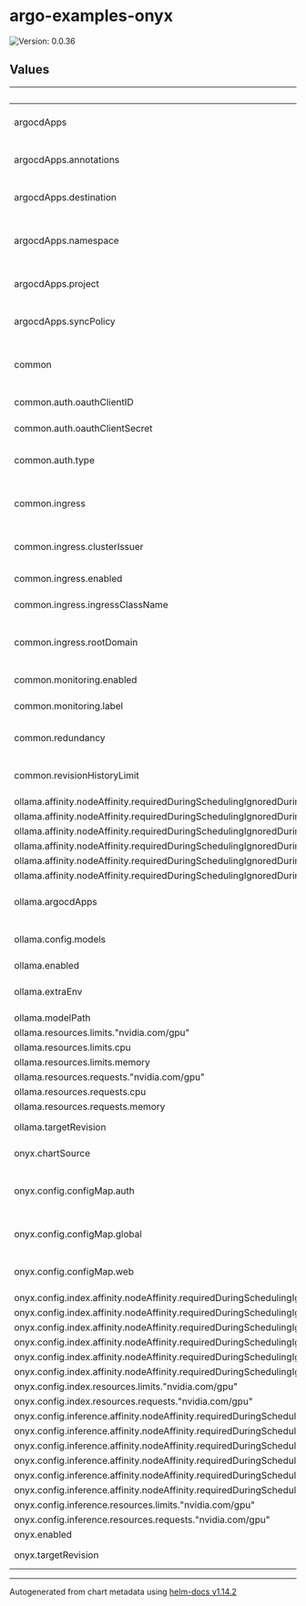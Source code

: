 # argo-examples-onyx

![Version: 0.0.36](https://img.shields.io/badge/Version-0.0.36-informational?style=flat-square)

## Values

| Key | Type | Default | Description |
|-----|------|---------|-------------|
| argocdApps | object | `{"annotations":{"argocd.argoproj.io/sync-wave":"20"},"destination":{"server":"https://kubernetes.default.svc"},"namespace":"argocd","project":"default","syncPolicy":{"automated":{"prune":true,"selfHeal":true},"syncOptions":["CreateNamespace=true"]}}` | ArgoCD Application defaults for all applications |
| argocdApps.annotations | object | `{"argocd.argoproj.io/sync-wave":"20"}` | Set default annotations for the application |
| argocdApps.destination | object | `{"server":"https://kubernetes.default.svc"}` | Set default argocd destination configuration |
| argocdApps.namespace | string | `"argocd"` | Set default namespace to put the ArgoCD App CRD into |
| argocdApps.project | string | `"default"` | Set default ArgoCD Project to designate |
| argocdApps.syncPolicy | object | `{"automated":{"prune":true,"selfHeal":true},"syncOptions":["CreateNamespace=true"]}` | Set default syncPolicy for all apps |
| common | object | `{"auth":{"oauthClientID":null,"oauthClientSecret":null,"oauthValidEmailDomains":[],"type":"none"},"ingress":{"clusterIssuer":"selfsigned","enabled":true,"ingressClassName":"traefik","rootDomain":""},"monitoring":{"enabled":false,"label":"victoria-metrics-k8s-stack"},"redundancy":{"replicas":3},"revisionHistoryLimit":2}` | Set common settings to be used in all applications |
| common.auth.oauthClientID | string | `nil` | OAuth client ID for google |
| common.auth.oauthClientSecret | string | `nil` | OAuth client secret for google |
| common.auth.type | string | `"none"` | Set auth type if application supports it [none|basic|google] |
| common.ingress | object | `{"clusterIssuer":"selfsigned","enabled":true,"ingressClassName":"traefik","rootDomain":""}` | Common defaults applied to ingresses in all applications |
| common.ingress.clusterIssuer | string | `"selfsigned"` | Set default cert-manager cluster-issuer |
| common.ingress.enabled | bool | `true` | Enable ingresses for all applications |
| common.ingress.ingressClassName | string | `"traefik"` | Set default ingressClassName |
| common.ingress.rootDomain | string | `""` | Set root domain to use for ingress rules of all applications |
| common.monitoring.enabled | bool | `false` | Enable pod/service monitors |
| common.monitoring.label | string | `"victoria-metrics-k8s-stack"` | Override monitor label |
| common.redundancy | object | `{"replicas":3}` | Set default redundancy configurations |
| common.revisionHistoryLimit | int | `2` | Default revisionHistoryLimit where applicable |
| ollama.affinity.nodeAffinity.requiredDuringSchedulingIgnoredDuringExecution.nodeSelectorTerms[0].matchExpressions[0].key | string | `"nvidia.com/device-plugin.config"` |  |
| ollama.affinity.nodeAffinity.requiredDuringSchedulingIgnoredDuringExecution.nodeSelectorTerms[0].matchExpressions[0].operator | string | `"In"` |  |
| ollama.affinity.nodeAffinity.requiredDuringSchedulingIgnoredDuringExecution.nodeSelectorTerms[0].matchExpressions[0].values[0] | string | `"tesla-25b6"` |  |
| ollama.affinity.nodeAffinity.requiredDuringSchedulingIgnoredDuringExecution.nodeSelectorTerms[0].matchExpressions[0].values[1] | string | `"tesla-2235"` |  |
| ollama.affinity.nodeAffinity.requiredDuringSchedulingIgnoredDuringExecution.nodeSelectorTerms[0].matchExpressions[0].values[2] | string | `"tesla-27b8"` |  |
| ollama.affinity.nodeAffinity.requiredDuringSchedulingIgnoredDuringExecution.nodeSelectorTerms[0].matchExpressions[0].values[3] | string | `"tesla-26b9"` |  |
| ollama.argocdApps | object | `{"annotations":{"argocd.argoproj.io/sync-wave":"11"}}` | Overwrite default image image:  repository:  tag: |
| ollama.config.models | list | `["llama3.1:8b-instruct-q8_0"]` | Set list of models to be preloaded into ollama |
| ollama.enabled | bool | `true` | Enable ollama |
| ollama.extraEnv | list | `[{"name":"OLLAMA_KEEP_ALIVE","value":"-1"}]` | Pass env var configurations to ollama pods |
| ollama.modelPath | string | `"/srv/ollama-models"` |  |
| ollama.resources.limits."nvidia.com/gpu" | int | `8` |  |
| ollama.resources.limits.cpu | int | `8` |  |
| ollama.resources.limits.memory | string | `"20Gi"` |  |
| ollama.resources.requests."nvidia.com/gpu" | int | `8` |  |
| ollama.resources.requests.cpu | int | `4` |  |
| ollama.resources.requests.memory | string | `"15Gi"` |  |
| ollama.targetRevision | string | `"1.26.0"` | Set chart version/revision |
| onyx.chartSource | string | `"helm"` | Set chart source. git/helm |
| onyx.config.configMap.auth | object | `{}` | Configmap for setting Onyx Env Vars for authentication |
| onyx.config.configMap.global | object | `{}` | Configmap for setting Onyx Env Vars to all pods |
| onyx.config.configMap.web | object | `{}` | Configmap for setting Onyx Env Vars related to web |
| onyx.config.index.affinity.nodeAffinity.requiredDuringSchedulingIgnoredDuringExecution.nodeSelectorTerms[0].matchExpressions[0].key | string | `"nvidia.com/device-plugin.config"` |  |
| onyx.config.index.affinity.nodeAffinity.requiredDuringSchedulingIgnoredDuringExecution.nodeSelectorTerms[0].matchExpressions[0].operator | string | `"In"` |  |
| onyx.config.index.affinity.nodeAffinity.requiredDuringSchedulingIgnoredDuringExecution.nodeSelectorTerms[0].matchExpressions[0].values[0] | string | `"tesla-25b6"` |  |
| onyx.config.index.affinity.nodeAffinity.requiredDuringSchedulingIgnoredDuringExecution.nodeSelectorTerms[0].matchExpressions[0].values[1] | string | `"tesla-2235"` |  |
| onyx.config.index.affinity.nodeAffinity.requiredDuringSchedulingIgnoredDuringExecution.nodeSelectorTerms[0].matchExpressions[0].values[2] | string | `"tesla-27b8"` |  |
| onyx.config.index.affinity.nodeAffinity.requiredDuringSchedulingIgnoredDuringExecution.nodeSelectorTerms[0].matchExpressions[0].values[3] | string | `"tesla-26b9"` |  |
| onyx.config.index.resources.limits."nvidia.com/gpu" | int | `4` |  |
| onyx.config.index.resources.requests."nvidia.com/gpu" | int | `4` |  |
| onyx.config.inference.affinity.nodeAffinity.requiredDuringSchedulingIgnoredDuringExecution.nodeSelectorTerms[0].matchExpressions[0].key | string | `"nvidia.com/device-plugin.config"` |  |
| onyx.config.inference.affinity.nodeAffinity.requiredDuringSchedulingIgnoredDuringExecution.nodeSelectorTerms[0].matchExpressions[0].operator | string | `"In"` |  |
| onyx.config.inference.affinity.nodeAffinity.requiredDuringSchedulingIgnoredDuringExecution.nodeSelectorTerms[0].matchExpressions[0].values[0] | string | `"tesla-25b6"` |  |
| onyx.config.inference.affinity.nodeAffinity.requiredDuringSchedulingIgnoredDuringExecution.nodeSelectorTerms[0].matchExpressions[0].values[1] | string | `"tesla-2235"` |  |
| onyx.config.inference.affinity.nodeAffinity.requiredDuringSchedulingIgnoredDuringExecution.nodeSelectorTerms[0].matchExpressions[0].values[2] | string | `"tesla-27b8"` |  |
| onyx.config.inference.affinity.nodeAffinity.requiredDuringSchedulingIgnoredDuringExecution.nodeSelectorTerms[0].matchExpressions[0].values[3] | string | `"tesla-26b9"` |  |
| onyx.config.inference.resources.limits."nvidia.com/gpu" | int | `4` |  |
| onyx.config.inference.resources.requests."nvidia.com/gpu" | int | `4` |  |
| onyx.enabled | bool | `true` | Enable onyx |
| onyx.targetRevision | string | `"0.0.23"` | Set chart version/revision |

----------------------------------------------
Autogenerated from chart metadata using [helm-docs v1.14.2](https://github.com/norwoodj/helm-docs/releases/v1.14.2)
